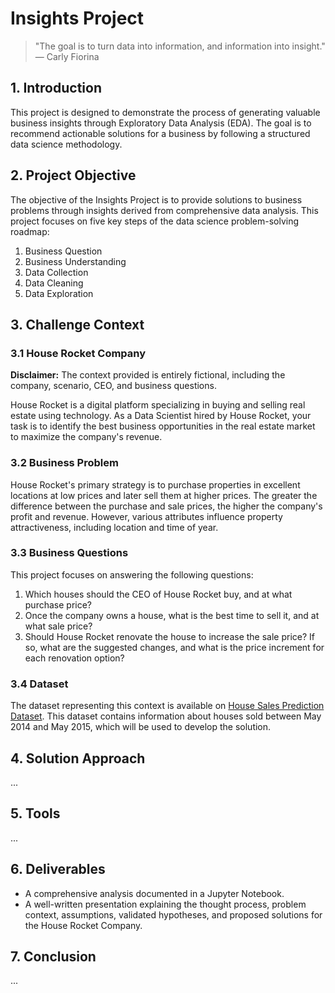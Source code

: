 # Insights Project

> "The goal is to turn data into information, and information into insight." — Carly Fiorina

## 1. Introduction

This project is designed to demonstrate the process of generating valuable business insights through Exploratory Data Analysis (EDA). The goal is to recommend actionable solutions for a business by following a structured data science methodology.

## 2. Project Objective

The objective of the Insights Project is to provide solutions to business problems through insights derived from comprehensive data analysis. This project focuses on five key steps of the data science problem-solving roadmap:

1. Business Question
2. Business Understanding
3. Data Collection
4. Data Cleaning
5. Data Exploration

## 3. Challenge Context

### 3.1 House Rocket Company

**Disclaimer:** The context provided is entirely fictional, including the company, scenario, CEO, and business questions.

House Rocket is a digital platform specializing in buying and selling real estate using technology. As a Data Scientist hired by House Rocket, your task is to identify the best business opportunities in the real estate market to maximize the company's revenue.

### 3.2 Business Problem

House Rocket's primary strategy is to purchase properties in excellent locations at low prices and later sell them at higher prices. The greater the difference between the purchase and sale prices, the higher the company's profit and revenue. However, various attributes influence property attractiveness, including location and time of year.

### 3.3 Business Questions

This project focuses on answering the following questions:

1. Which houses should the CEO of House Rocket buy, and at what purchase price?
2. Once the company owns a house, what is the best time to sell it, and at what sale price?
3. Should House Rocket renovate the house to increase the sale price? If so, what are the suggested changes, and what is the price increment for each renovation option?

### 3.4 Dataset

The dataset representing this context is available on [House Sales Prediction Dataset](https://github.com/cassisob/Insights/blob/main/kc_house_data.csv). This dataset contains information about houses sold between May 2014 and May 2015, which will be used to develop the solution.

## 4. Solution Approach

...

## 5. Tools

...

## 6. Deliverables

- A comprehensive analysis documented in a Jupyter Notebook.
- A well-written presentation explaining the thought process, problem context, assumptions, validated hypotheses, and proposed solutions for the House Rocket Company.

## 7. Conclusion

...
